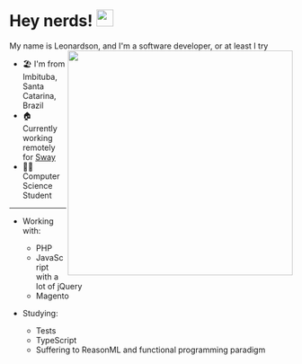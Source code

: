 # Hey nerds! <img src="https://media.giphy.com/media/du3J3cXyzhj75IOgvA/giphy.gif" width="30">

My name is Leonardson, and I'm a software developer, or at least I try <img align="right" src="https://media.giphy.com/media/WUlplcMpOCEmTGBtBW/giphy.gif" width="400">

- 🏖 I'm from Imbituba, Santa Catarina, Brazil
- 🏠 Currently working remotely for [Sway](http://sway.com.br/)
- 👩‍💻 Computer Science Student

--- 

- Working with:
    - PHP
    - JavaScript with a lot of jQuery
    - Magento

- Studying:
    - Tests
    - TypeScript
    - Suffering to ReasonML and functional programming paradigm
    
